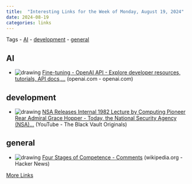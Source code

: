 ```yaml
---
title:  "Interesting Links for the Week of Monday, August 19, 2024"
date: 2024-08-19
categories: links
---
```


Tags  - [AI](#AI) - [development](#development) - [general](#general)


## AI
- <img src='https://cdn.openai.com/API/images/opengraph.png' alt='drawing' style='max-height: 100px;'/>  [Fine-tuning - OpenAI API - Explore developer resources, tutorials, API docs,...](https://platform.openai.com/docs/guides/fine-tuning/preparing-your-dataset) (openai.com - openai.com)

## development
- <img src='https://i.ytimg.com/vi/_bP14OzIJWI/maxresdefault.jpg' alt='drawing' style='max-height: 100px;'/>  [NSA Releases Internal 1982 Lecture by Computing Pioneer Rear Admiral Grace Hopper - Today, the National Security Agency (NSA)...](https://www.youtube.com/watch?v=_bP14OzIJWI) (YouTube - The Black Vault Originals)

## general
- <img src='https://news.ycombinator.com/favicon.ico' alt='drawing' style='max-height: 100px;'/>  [Four Stages of Competence - Comments](https://en.wikipedia.org/wiki/Four_stages_of_competence) (wikipedia.org - Hacker News)

[More Links](/links)
